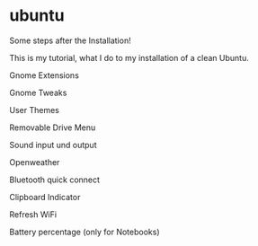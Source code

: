 # ubuntu
Some steps after the Installation!
 
This is my tutorial, what I do to my installation of a clean Ubuntu.

Gnome Extensions

Gnome Tweaks

User Themes

Removable Drive Menu

Sound input und output 

Openweather 

Bluetooth quick connect

Clipboard Indicator 

Refresh WiFi 

Battery percentage (only for Notebooks) 
